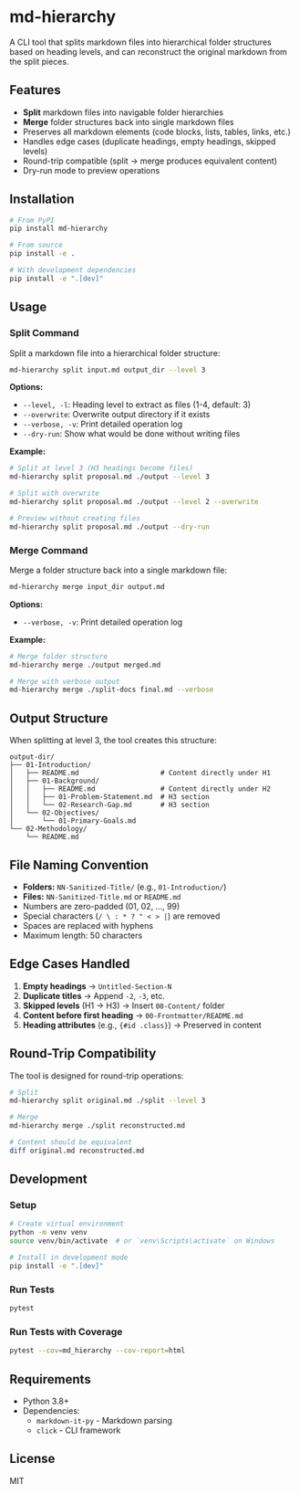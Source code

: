 # md-hierarchy

A CLI tool that splits markdown files into hierarchical folder structures based on heading levels, and can reconstruct the original markdown from the split pieces.

## Features

- **Split** markdown files into navigable folder hierarchies
- **Merge** folder structures back into single markdown files
- Preserves all markdown elements (code blocks, lists, tables, links, etc.)
- Handles edge cases (duplicate headings, empty headings, skipped levels)
- Round-trip compatible (split → merge produces equivalent content)
- Dry-run mode to preview operations

## Installation

```bash
# From PyPI
pip install md-hierarchy

# From source
pip install -e .

# With development dependencies
pip install -e ".[dev]"
```

## Usage

### Split Command

Split a markdown file into a hierarchical folder structure:

```bash
md-hierarchy split input.md output_dir --level 3
```

**Options:**

- `--level, -l`: Heading level to extract as files (1-4, default: 3)
- `--overwrite`: Overwrite output directory if it exists
- `--verbose, -v`: Print detailed operation log
- `--dry-run`: Show what would be done without writing files

**Example:**

```bash
# Split at level 3 (H3 headings become files)
md-hierarchy split proposal.md ./output --level 3

# Split with overwrite
md-hierarchy split proposal.md ./output --level 2 --overwrite

# Preview without creating files
md-hierarchy split proposal.md ./output --dry-run
```

### Merge Command

Merge a folder structure back into a single markdown file:

```bash
md-hierarchy merge input_dir output.md
```

**Options:**

- `--verbose, -v`: Print detailed operation log

**Example:**

```bash
# Merge folder structure
md-hierarchy merge ./output merged.md

# Merge with verbose output
md-hierarchy merge ./split-docs final.md --verbose
```

## Output Structure

When splitting at level 3, the tool creates this structure:

```
output-dir/
├── 01-Introduction/
│   ├── README.md                    # Content directly under H1
│   ├── 01-Background/
│   │   ├── README.md                # Content directly under H2
│   │   ├── 01-Problem-Statement.md  # H3 section
│   │   └── 02-Research-Gap.md       # H3 section
│   └── 02-Objectives/
│       └── 01-Primary-Goals.md
└── 02-Methodology/
    └── README.md
```

## File Naming Convention

- **Folders:** `NN-Sanitized-Title/` (e.g., `01-Introduction/`)
- **Files:** `NN-Sanitized-Title.md` or `README.md`
- Numbers are zero-padded (01, 02, ..., 99)
- Special characters (`/ \ : * ? " < > |`) are removed
- Spaces are replaced with hyphens
- Maximum length: 50 characters

## Edge Cases Handled

1. **Empty headings** → `Untitled-Section-N`
2. **Duplicate titles** → Append `-2`, `-3`, etc.
3. **Skipped levels** (H1 → H3) → Insert `00-Content/` folder
4. **Content before first heading** → `00-Frontmatter/README.md`
5. **Heading attributes** (e.g., `{#id .class}`) → Preserved in content

## Round-Trip Compatibility

The tool is designed for round-trip operations:

```bash
# Split
md-hierarchy split original.md ./split --level 3

# Merge
md-hierarchy merge ./split reconstructed.md

# Content should be equivalent
diff original.md reconstructed.md
```

## Development

### Setup

```bash
# Create virtual environment
python -m venv venv
source venv/bin/activate  # or `venv\Scripts\activate` on Windows

# Install in development mode
pip install -e ".[dev]"
```

### Run Tests

```bash
pytest
```

### Run Tests with Coverage

```bash
pytest --cov=md_hierarchy --cov-report=html
```

## Requirements

- Python 3.8+
- Dependencies:
  - `markdown-it-py` - Markdown parsing
  - `click` - CLI framework

## License

MIT
